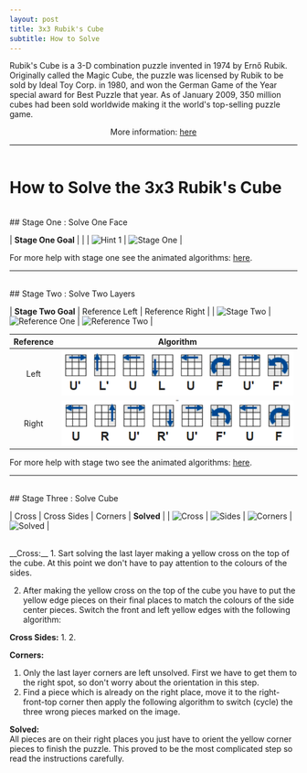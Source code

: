 ```yaml
---
layout: post
title: 3x3 Rubik's Cube
subtitle: How to Solve
---
```


<div style="border-bottom:1px solid black">
<p>
Rubik's Cube is a 3-D combination puzzle invented in 1974 by Ernő Rubik. Originally called the Magic Cube, the puzzle was licensed by Rubik to be sold by Ideal Toy Corp. in 1980, and won the German Game of the Year special award for Best Puzzle that year. As of January 2009, 350 million cubes had been sold worldwide making it the world's top-selling puzzle game.
</p>
<p style="text-align:center"> More information: <a href="http://simplyadvanced.net/blog/cheat-sheet-for-windows-command-prompt/">here</a></p>
</div>
<br>

# How to Solve the 3x3 Rubik's Cube
<br>
## Stage One : Solve One Face

| __Stage One Goal__ | |
| ![Hint 1](https://ruwix.com/pics/solution/01.png) | ![Stage One](https://ruwix.com/pics/solution/03.png) | 

For more help with stage one see the animated algorithms: [here](
https://ruwix.com/the-rubiks-cube/how-to-solve-the-rubiks-cube-beginners-method/step-1-first-layer-edges/).

____
<br>
## Stage Two : Solve Two Layers

| __Stage Two Goal__ | Reference Left | Reference Right |
| ![Stage Two](https://ruwix.com/pics/solution/07.png) | ![Reference One](https://ruwix.com/pics/solution/09.png) | ![Reference Two](https://ruwix.com/pics/solution/08.png) |


| Reference | Algorithm |
| :---: | :---: |
| Left | <img src="/img/rubik_stage_2_ref_left.png" style="border:px solid black" /> |
| Right | <img src="/img/rubik_stage_2_ref_right.png" style="border:px solid black" /> |

For more help with stage two see the animated algorithms: [here](https://ruwix.com/the-rubiks-cube/how-to-solve-the-rubiks-cube-beginners-method/step3-second-layer-f2l/).

___
<br>
## Stage Three : Solve Cube

| Cross | Cross Sides | Corners | __Solved__ |
| ![Cross](https://ruwix.com/pics/solution/12.png) | ![Sides](https://ruwix.com/pics/solution/13.png) | ![Corners](https://ruwix.com/pics/solution/16.png) | ![Solved](https://ruwix.com/pics/solution/17.png) |

<br>
__Cross:__
1. Sart solving the last layer making a yellow cross on the top of the cube. At this point we don't have to pay attention to the colours of the sides.

2. After making the yellow cross on the top of the cube you have to put the yellow edge pieces on their final places to match the colours of the side center pieces. Switch the front and left yellow edges with the following algorithm:

__Cross Sides:__
1. 
2. 

__Corners:__
1. Only the last layer corners are left unsolved. First we have to get them to the right spot, so don't worry about the orientation in this step.
2. Find a piece which is already on the right place, move it to the right-front-top corner then apply the following algorithm to switch (cycle) the three wrong pieces marked on the image.

__Solved:__<br>
All pieces are on their right places you just have to orient the yellow corner pieces to finish the puzzle. This proved to be the most complicated step so read the instructions carefully.

